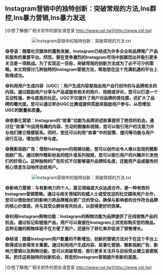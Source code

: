 ## **Instagram营销中的独特创新：突破常规的方法,Ins群控,Ins暴力营销,Ins暴力发送**

[😍想了解推广相关软件的朋友请登录 http://www.vst.tw](http://www.vst.tw)

 <center><img src="https://vst.tw/MP4/tuiguang/png/6.png" alt="Instagram营销中的独特创新：突破常规的方法.txt"></center>

**😄导语：随着社交媒体的蓬勃发展，Instagram已经成为许多企业和品牌推广产品和服务的重要平台。然而，要在竞争激烈的Instagram市场中脱颖而出并吸引更多关注是一项挑战。为了实现这一目标，突破常规的创新方法成为了必不可少的策略。本文将探讨几种独特的Instagram营销方法，帮助您在这个充满机遇的平台上取得成功。**

**😄利用用户生成内容（UGC）：用户生成内容是指由用户自行创作的与品牌相关的内容。通过鼓励用户分享与产品或服务相关的照片、视频或评论，您可以打造一个互动性强、参与度高的社区。UGC不仅提升了用户对品牌的信任感，还扩大了品牌的曝光度。您可以通过举办UGC比赛或提供奖励来鼓励用户参与，从而增加UGC的数量和质量。**

**😄故事化营销：Instagram的“故事”功能为品牌讲述故事提供了绝佳的机会。通过在“故事”中运用有趣的内容、生动的图像和视频，您可以吸引用户的注意力并与他们建立情感联系。同时，您还可以利用“故事”中的投票、提问等功能与用户进行互动，增加用户参与度。**

**😄微影视剧广告：借助Instagram的视频功能，您可以创作出令人难以忽视的微影视剧广告。通过制作精彩纷呈的短片或系列视频，您可以吸引用户的兴趣并引发他们的好奇心。这种独特的广告形式不仅能够提升品牌知名度，还能将产品或服务的核心信息生动地传达给用户。**

 <center><img src="https://vst.tw/MP4/tuiguang/png/0.png" alt="Instagram营销中的独特创新：突破常规的方法.txt"></center>

**😄影响力营销：与有影响力的个人、意见领袖或大众达成合作，是一种有效的Instagram营销策略。通过与相关领域的权威人士或受欢迎的社交媒体用户合作，您可以借助他们的影响力将品牌推向更广泛的受众。确保与影响者的合作符合品牌的核心价值观，并与其受众群体有共同点，以获得更好的效果。**

**😄利用Instagram购物功能：Instagram的购物功能为品牌提供了在线销售产品的机会。通过标记和链接产品，用户可以直接在Instagram上浏览和购买您的商品。这种无缝的购物体验不仅方便了用户，还提升了转化率并促进了销售增长。**

**😄结语：随着Instagram用户数量的不断增加，创新的营销方法对于在这个平台上取得成功变得至关重要。通过利用用户生成内容、故事化营销、微影视剧广告、影响力营销以及购物功能，您可以突破常规，吸引更多关注并与目标受众建立紧密联系。抓住这些独特的创新机会，将您的Instagram营销提升到新的高度。**

[😍想了解推广相关软件的朋友请登录 http://www.vst.tw](http://www.vst.tw)



